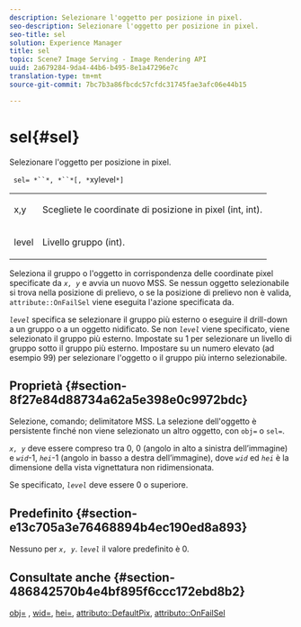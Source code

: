 ```yaml
---
description: Selezionare l'oggetto per posizione in pixel.
seo-description: Selezionare l'oggetto per posizione in pixel.
seo-title: sel
solution: Experience Manager
title: sel
topic: Scene7 Image Serving - Image Rendering API
uuid: 2a679284-9da4-44b6-b495-8e1a47296e7c
translation-type: tm+mt
source-git-commit: 7bc7b3a86fbcdc57cfdc31745fae3afc06e44b15

---
```



# sel{#sel}

Selezionare l&#39;oggetto per posizione in pixel.

` sel= *``*, *``*[, *`xylevel`*]`

<table id="simpletable_247FF35D791C43D3AB433B8CF49F8C91"> 
 <tr class="strow"> 
  <td class="stentry"> <p> <span class="varname"> x,y </span> </p> </td> 
  <td class="stentry"> <p>Scegliete le coordinate di posizione in pixel (int, int). </p> </td> 
 </tr> 
 <tr class="strow"> 
  <td class="stentry"> <p> <span class="varname"> level </span> </p> </td> 
  <td class="stentry"> <p>Livello gruppo (int). </p> </td> 
 </tr> 
</table>

Seleziona il gruppo o l&#39;oggetto in corrispondenza delle coordinate pixel specificate da *`x, y`* e avvia un nuovo MSS. Se nessun oggetto selezionabile si trova nella posizione di prelievo, o se la posizione di prelievo non è valida, `attribute::OnFailSel` viene eseguita l&#39;azione specificata da.

*`level`* specifica se selezionare il gruppo più esterno o eseguire il drill-down a un gruppo o a un oggetto nidificato. Se non *`level`* viene specificato, viene selezionato il gruppo più esterno. Impostate su 1 per selezionare un livello di gruppo sotto il gruppo più esterno. Impostare su un numero elevato (ad esempio 99) per selezionare l&#39;oggetto o il gruppo più interno selezionabile.

## Proprietà {#section-8f27e84d88734a62a5e398e0c9972bdc}

Selezione, comando; delimitatore MSS. La selezione dell&#39;oggetto è persistente finché non viene selezionato un altro oggetto, con `obj=` o `sel=`.

*`x, y`* deve essere compreso tra 0, 0 (angolo in alto a sinistra dell’immagine) e *`wid`*-1, *`hei`*-1 (angolo in basso a destra dell’immagine), dove *`wid`* ed *`hei`* è la dimensione della vista vignettatura non ridimensionata.

Se specificato, *`level`* deve essere 0 o superiore.

## Predefinito {#section-e13c705a3e76468894b4ec190ed8a893}

Nessuno per *`x, y`*. *`level`* il valore predefinito è 0.

## Consultate anche {#section-486842570b4e4bf895f6ccc172ebd8b2}

[obj=](../../../../../ir-api/http-protocol/image-rendering-api-ref/c-ir-http-protocol-ref/c-ir-http-protocol-command-reference/r-ir-obj.md#reference-31e7dac7931b4e0eb3c7589f120a1e6a) , [wid=](../../../../../ir-api/http-protocol/image-rendering-api-ref/c-ir-http-protocol-ref/c-ir-http-protocol-command-reference/r-ir-wid.md#reference-b7e691b0624941168c94b2749ae233ec), [hei=](../../../../../ir-api/http-protocol/image-rendering-api-ref/c-ir-http-protocol-ref/c-ir-http-protocol-command-reference/r-ir-hei.md#reference-1c08f60365a94417a39867c09cac5478), [attributo::DefaultPix](../../../../../ir-api/material-cat/image-rendering-api-ref/c-ir-material-catalog/c-ir-attributes-reference/r-ir-defaultpix.md#reference-102c98f9b5d24d2aaaeb756653fb0e6f), [attributo::OnFailSel](../../../../../ir-api/material-cat/image-rendering-api-ref/c-ir-material-catalog/c-ir-attributes-reference/r-ir-onfailsel.md#reference-f95e4a4a3c02412b87a2b0acca8a5513)
